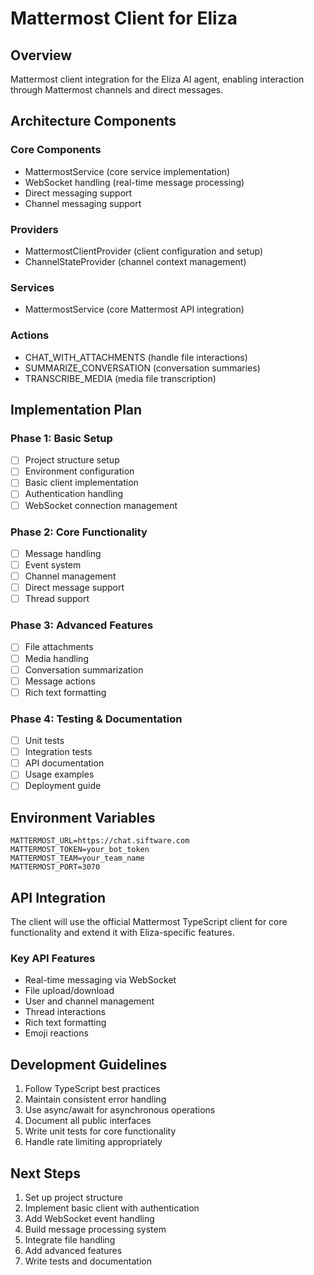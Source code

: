 # Mattermost Client for Eliza

## Overview
Mattermost client integration for the Eliza AI agent, enabling interaction through Mattermost channels and direct messages.

## Architecture Components

### Core Components
- MattermostService (core service implementation)
- WebSocket handling (real-time message processing)
- Direct messaging support
- Channel messaging support

### Providers
- MattermostClientProvider (client configuration and setup)
- ChannelStateProvider (channel context management)

### Services
- MattermostService (core Mattermost API integration)

### Actions
- CHAT_WITH_ATTACHMENTS (handle file interactions)
- SUMMARIZE_CONVERSATION (conversation summaries)
- TRANSCRIBE_MEDIA (media file transcription)

## Implementation Plan

### Phase 1: Basic Setup
- [ ] Project structure setup
- [ ] Environment configuration
- [ ] Basic client implementation
- [ ] Authentication handling
- [ ] WebSocket connection management

### Phase 2: Core Functionality
- [ ] Message handling
- [ ] Event system
- [ ] Channel management
- [ ] Direct message support
- [ ] Thread support

### Phase 3: Advanced Features
- [ ] File attachments
- [ ] Media handling
- [ ] Conversation summarization
- [ ] Message actions
- [ ] Rich text formatting

### Phase 4: Testing & Documentation
- [ ] Unit tests
- [ ] Integration tests
- [ ] API documentation
- [ ] Usage examples
- [ ] Deployment guide

## Environment Variables
```env
MATTERMOST_URL=https://chat.siftware.com
MATTERMOST_TOKEN=your_bot_token
MATTERMOST_TEAM=your_team_name
MATTERMOST_PORT=3070
```

## API Integration
The client will use the official Mattermost TypeScript client for core functionality and extend it with Eliza-specific features.

### Key API Features
- Real-time messaging via WebSocket
- File upload/download
- User and channel management
- Thread interactions
- Rich text formatting
- Emoji reactions

## Development Guidelines
1. Follow TypeScript best practices
2. Maintain consistent error handling
3. Use async/await for asynchronous operations
4. Document all public interfaces
5. Write unit tests for core functionality
6. Handle rate limiting appropriately

## Next Steps
1. Set up project structure
2. Implement basic client with authentication
3. Add WebSocket event handling
4. Build message processing system
5. Integrate file handling
6. Add advanced features
7. Write tests and documentation
